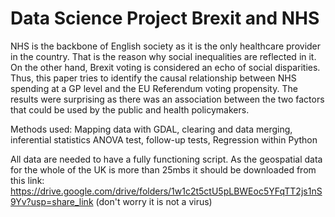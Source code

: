 # Data Science Project Brexit and NHS

NHS is the backbone of English society as it is the only healthcare provider in the country. That is the reason why social inequalities are reflected in it. On the other hand, Brexit voting is considered an echo of social disparities. Thus, this paper tries to identify the causal relationship between NHS spending at a GP level and the EU Referendum voting propensity. The results were surprising as there was an association between the two factors that could be used by the public and health policymakers.

Methods used: Mapping data with GDAL, clearing and data merging, inferential statistics ANOVA test, follow-up tests, Regression within Python

All data are needed to have a fully functioning script. As the geospatial data for the whole of the UK is more than 25mbs it should be downloaded from 
this link: https://drive.google.com/drive/folders/1w1c2t5ctU5pLBWEoc5YFqTT2js1nS9Yv?usp=share_link (don't worry it is not a virus)
